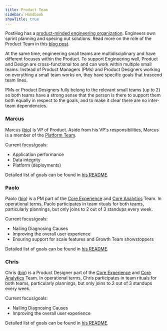 ```yaml
---
title: Product Team
sidebar: Handbook
showTitle: true
---
```


PostHog has a [product-minded engineering organization](/blog/turning-engineers-into-product-people). Engineers own sprint planning and specing out solutions. Read more on the role of the Product Team in this [blog post](/blog/product-at-posthog).

At the same time, engineering small teams are multidisciplinary and have different focuses within the Product. To support Engineering well, Product and Design are cross-functional too and can work within multiple small teams. Instead of Product Managers (PMs) and Product Designers working on everything a small team works on, they have specific goals that trascend team lines.

PMs or Product Designers fully belong to the relevant small teams (up to 2) so both teams have a strong sense that the person is there to support them both equally in respect to the goals, and to make it clear there are no inter-team dependencies.

### Marcus
Marcus ([bio](/handbook/company/team#marcus-hyett)) is VP of Product. Aside from his VP's responsibilities, Marcus is a member of the [Platform Team](/handbook/people/team-structure/platform).

Current focus/goals:
- Application performance
- Data integrity
- Platform (deployments)

Detailed list of goals can be found in [his README](/handbook/company/team/marcus-hyett).

### Paolo
Paolo ([bio](/handbook/company/team#paolo-damico)) is a PM part of the [Core Experience](/handbook/people/team-structure/core-experience) and [Core Analytics](/handbook/people/team-structure/core-analytics) Team. In operational terms, Paolo participates in team rituals for both teams, particularly plannings, but only joins to 2 out of 3 standups every week.

Current focus/goals:
- Nailing Diagnosing Causes
- Improving the overall user experience
- Ensuring support for scale features and Growth Team showstoppers

Detailed list of goals can be found in [his README](/handbook/company/team/paolo-damico).


### Chris
Chris ([bio](/handbook/company/team#chris-clark)) is a Product Designer part of the [Core Experience](/handbook/people/team-structure/core-experience) and [Core Analytics](/handbook/people/team-structure/core-analytics) Team. In operational terms, Chris participates in team rituals for both teams, particularly plannings, but only joins to 2 out of 3 standups every week.

Current focus/goals:
- Nailing Diagnosing Causes
- Improving the overall user experience

Detailed list of goals can be found in [his README](/handbook/company/team/paolo-damico).